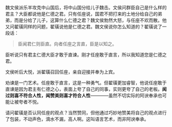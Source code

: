 魏文侯派乐羊攻克中山国后，将中山国分给儿子魏击。文侯问群臣自己是什么样的君主？大臣都说他是仁德之君。只有任座说，国君不把打来的土地分给自己的弟弟，而是分给了儿子，这算什么仁德之君？魏文侯勃然大怒，与任座不欢而散。他又问翟璜同样的问题，翟璜说他是仁德之君。魏文侯说你怎么知道的？翟璜说了一段话：

> 臣闻君仁则臣直。向者任座之言直，臣是以知之。

臣听说只有君主仁德大臣才敢于直谏。刚才任座敢于直言，所以我知道您是仁德之君。

文侯听后大悦，派翟璜召回任座，亲自迎接并奉为上宾。

劝谏是一门艺术。任座敢于直言，这是一种勇气。但翟璜更加睿智，他说任座敢于直谏是因为君主有仁德之心，表面上夸了自己的同事，实则更夸了自己的老板。**闻过则喜不符合人性，闻赞美则喜才符合人性**————虽然不切实际的阿谀奉承也可能让被夸者不悦。

请问翟璜是否认同任座的观点？当然赞同，但他通过巧妙地赞美将自己的观点进行了包装，不动声色，滴水不漏，高人啊。这叫语言艺术，而非阿谀奉承。


